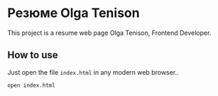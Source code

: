 # Резюме Olga Tenison


This project is a resume web page Olga Tenison, Frontend Developer.

## How to use

Just open the file `index.html` in any modern web browser..

```bash
open index.html
